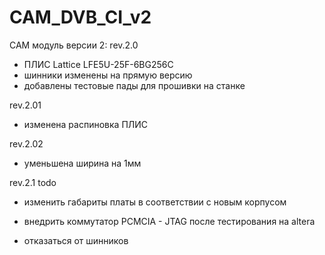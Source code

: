 # CAM_DVB_CI_v2

CAM модуль версии 2:
rev.2.0
* ПЛИС Lattice LFE5U-25F-6BG256C 
* шинники изменены на прямую версию
* добавлены тестовые пады для прошивки на станке

rev.2.01
* изменена распиновка ПЛИС

rev.2.02
* уменьшена ширина на 1мм

rev.2.1
todo
* изменить габариты платы в соответствии с новым корпусом
* внедрить коммутатор PCMCIA - JTAG
после тестирования на altera

* отказаться от шинников
